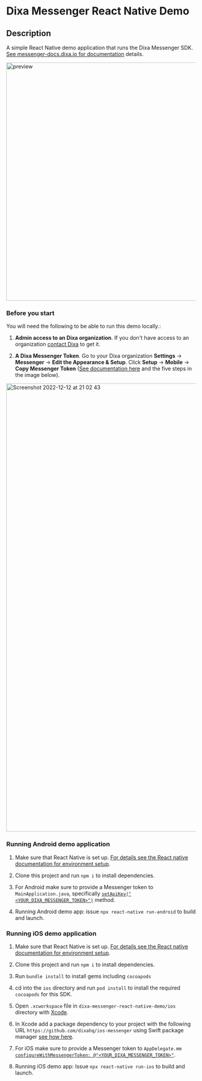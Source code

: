 # Dixa Messenger React Native Demo

## Description

A simple React Native demo application that runs the Dixa Messenger SDK.
[See messenger-docs.dixa.io for documentation](https://messenger-docs.dixa.io/) details.

<img width="634" alt="preview" src="https://user-images.githubusercontent.com/6588469/207166648-edb59ae8-76d0-49dc-bada-601828c7c19e.png">

### Before you start

You will need the following to be able to run this demo locally.:

1. **Admin access to an Dixa organization**. If you don't have access to an organization [contact Dixa](https://www.dixa.com/free-trial/) to get it.

2. **A Dixa Messenger Token**. Go to your Dixa organization **Settings** -> **Messenger** -> **Edit the Appearance &amp; Setup**. Click **Setup** -> **Mobile** -> **Copy Messenger Token** ([See documentation here](https://support.dixa.help/en/articles/825-how-to-create-a-dixa-messenger) and the five steps in the image below).

<img width="1193" alt="Screenshot 2022-12-12 at 21 02 43" src="https://user-images.githubusercontent.com/6588469/207162087-3132c0b8-247e-43a4-9d74-92decabe1381.png">

### Running Android demo application

1. Make sure that React Native is set up. [For details see the React native documentation for environment setup](https://reactnative.dev/docs/environment-setup).

2. Clone this project and run `npm i` to install dependencies.

3. For Android make sure to provide a Messenger token to `MainApplication.java`, specifically [`setApiKey("<YOUR_DIXA_MESSENGER_TOKEN>")`](./android/app/src/main/java/com/dixamessengerdemo/MainApplication.java#L70) method.

4. Running Android demo app: issue `npx react-native run-android` to build and launch.

### Running iOS demo application

1. Make sure that React Native is set up. [For details see the React native documentation for environment setup](https://reactnative.dev/docs/environment-setup).

2. Clone this project and run `npm i` to install dependencies.

3. Run `bundle install` to install gems including `cocoapods`

4. cd into the `ios` directory and run `pod install` to install the required `cocoapods` for this SDK.

4. Open `.xcworkspace` file in `dixa-messenger-react-native-demo/ios` directory with [Xcode](https://apps.apple.com/us/app/xcode/id497799835).

5. In Xcode add a package dependency to your project with the following URL `https://github.com/dixahq/ios-messenger` using Swift package manager [see how here](https://alexandersandberg.com/articles/managing-package-dependencies-with-swift-package-manager-in-xcode/).

5. For iOS make sure to provide a Messenger token to `AppDelegate.mm` [`configureWithMessengerToken: @"<YOUR_DIXA_MESSENGER_TOKEN>"`](./ios/DixaMessengerDemo/AppDelegate.mm#L62).

6. Running iOS demo app: Issue `npx react-native run-ios` to build and launch.
